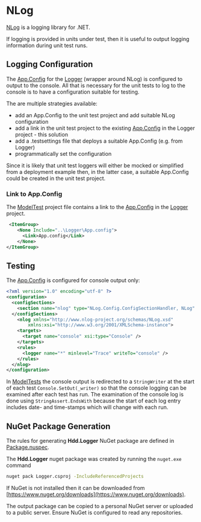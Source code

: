 # NLog

[NLog](http://nlog-project.org/) is a logging library for .NET.

If logging is provided in units under test, then it is useful to output logging information during unit test runs.

## Logging Configuration

The [App.Config](./Logger/App.config) for the [Logger](./Logger/Logger.cs) (wrapper around NLog) is configured to output to the console. All that is necessary
for the unit tests to log to the console is to have a configuration suitable for testing.

The are multiple strategies available:
* add an App.Config to the unit test project and add suitable NLog configuration
* add a link in the unit test project to the existing [App.Config](./Logger/App.config) in the Logger project - this solution
* add a .testsettings file that deploys a suitable App.Config (e.g. from Logger)
* programmatically set the configuration

Since it is likely that unit test loggers will either be mocked or simplified from a deployment example then, in the latter case, a suitable App.Config could be
created in the unit test project.

### Link to App.Config

The [ModelTest](./ModelTest/ModelTest.csproj) project file contains a link to the [App.Config](./Logger/App.config) in the [Logger](./Logger/Logger.csproj)
project.

```xml
 <ItemGroup>
    <None Include="..\Logger\App.config">
      <Link>App.config</Link>
    </None>
</ItemGroup>
```

## Testing

The [App.Config](./Logger/App.config) is configured for console output only:

```xml
<?xml version="1.0" encoding="utf-8" ?>
<configuration>
  <configSections>
    <section name="nlog" type="NLog.Config.ConfigSectionHandler, NLog" />
  </configSections>
    <nlog xmlns="http://www.nlog-project.org/schemas/NLog.xsd"
        xmlns:xsi="http://www.w3.org/2001/XMLSchema-instance">
    <targets>
      <target name="console" xsi:type="Console" />
    </targets>
    <rules>
      <logger name="*" minlevel="Trace" writeTo="console" />
    </rules>
  </nlog>
</configuration>
```

In [ModelTests](./ModelTest/ModelTests.cs) the console output is redirected to a `StringWriter` at the start of each test `Console.SetOut(_writer)` so
that the console logging can be examined after each test has run. The examination of the console log is done using `StringAssert.EndsWith` because the start
of each log entry includes date- and time-stamps which will change with each run.

## NuGet Package Generation

The rules for generating **Hdd.Logger** NuGet package are defined in [Package.nuspec](./Logger/Package.nuspec).

The **Hdd.Logger** nuget package was created by running the `nuget.exe` command

```bat
nuget pack Logger.csproj -IncludeReferencedProjects
```

If NuGet is not installed then it can be downloaded from [https://www.nuget.org/downloads](https://www.nuget.org/downloads).

The output package can be copied to a personal NuGet server or uploaded to a public server. Ensure NuGet is configured to read any repositories.
